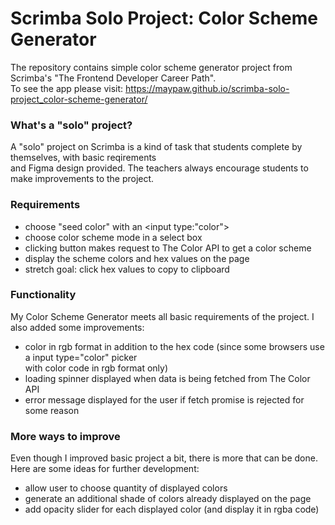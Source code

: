 # Scrimba Solo Project: Color Scheme Generator
The repository contains simple color scheme generator project from Scrimba's "The Frontend Developer Career Path". <br> To see the app please visit: https://maypaw.github.io/scrimba-solo-project_color-scheme-generator/
### What's a "solo" project?
A "solo" project on Scrimba is a kind of task that students complete by themselves, with basic reqirements <br> and Figma design provided. The teachers always encourage students to make improvements to the project.

### Requirements
* choose "seed color" with an <input type:"color">
* choose color scheme mode in a select box
* clicking button makes request to The Color API to get a color scheme
* display the scheme colors and hex values on the page
* stretch goal: click hex values to copy to clipboard

### Functionality
My Color Scheme Generator meets all basic requirements of the project. I also added some improvements:
* color in rgb format in addition to the hex code (since some browsers use a input type="color" picker <br> with color code in rgb format only)
* loading spinner displayed when data is being fetched from The Color API
* error message displayed for the user if fetch promise is rejected for some reason

### More ways to improve
Even though I improved basic project a bit, there is more that can be done. Here are some ideas for further development:
* allow user to choose quantity of displayed colors
* generate an additional shade of colors already displayed on the page
* add opacity slider for each displayed color (and display it in rgba code)
